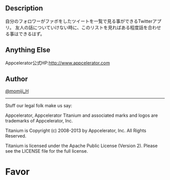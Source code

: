 ## Description

自分のフォロワーがファボをしたツイートを一覧で見る事ができるTwitterアプリ。
友人の話についていけない時に、このリストを見ればある程度話を合わせる事はできるはず。

## Anything Else

Appcelerator公式HP:http://www.appcelerator.com<br>

## Author

[@momiji_H](https://twitter.com/momiji_H)


----------------------------------
Stuff our legal folk make us say:

Appcelerator, Appcelerator Titanium and associated marks and logos are
trademarks of Appcelerator, Inc.

Titanium is Copyright (c) 2008-2013 by Appcelerator, Inc. All Rights Reserved.

Titanium is licensed under the Apache Public License (Version 2). Please
see the LICENSE file for the full license.

# Favor

